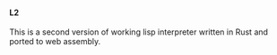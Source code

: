 #### L2

This is a second version of working lisp interpreter written in Rust and ported to web assembly.


